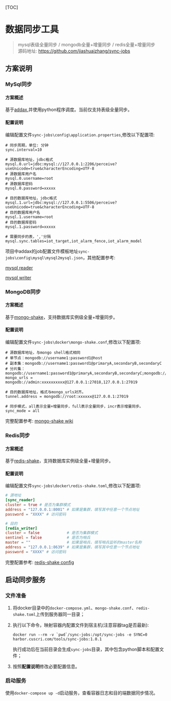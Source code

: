 [TOC]

# 数据同步工具
> mysql表级全量同步 / mongodb全量+增量同步 / redis全量+增量同步<br>
源码地址: https://github.com/jiashuaizhang/sync-jobs
## 方案说明

### MySql同步

#### 方案概述

基于[addax](https://wgzhao.github.io/Addax/latest/),并使用python程序调度。当前仅支持表级全量同步。

#### 配置说明

编辑配置文件`sync-jobs\config\application.properties`,修改以下配置项:

```properties
# 同步周期，单位: 分钟
sync.interval=10

# 源数据库地址，jdbc格式
mysql.0.url=jdbc:mysql://127.0.0.1:2206/perceive?useUnicode=true&characterEncoding=UTF-8
# 源数据库用户名
mysql.0.username=root
# 源数据库密码
mysql.0.password=xxxxx

# 目的数据库地址，jdbc格式
mysql.1.url=jdbc:mysql://127.0.0.1:5506/perceive?useUnicode=true&characterEncoding=UTF-8
# 目的数据库用户名
mysql.1.username=root
# 目的数据库密码
mysql.1.password=xxxxx

# 需要同步的表，','分隔
mysql.sync.tables=iot_target,iot_alarm_fence,iot_alarm_model
```

项目中addax的job配置文件模板地址`sync-jobs\config\mysql\mysql2mysql.json`，其他配置参考: 

[mysql reader](https://wgzhao.github.io/Addax/latest/reader/mysqlreader/)

[mysql writer](https://wgzhao.github.io/Addax/latest/writer/mysqlwriter/)

### MongoDB同步

#### 方案概述

基于[mongo-shake](https://github.com/alibaba/MongoShake)，支持数据库实例级全量+增量同步。

#### 配置说明

编辑配置文件`sync-jobs\docker\mongo-shake.conf`,修改以下配置项:

```properties
# 源数据库地址，与mongo shell格式相同
# 单节点：mongodb://username1:password1@host
# 副本集：mongodb://username1:password1@primaryA,secondaryB,secondaryC
# 分片集：mongodb://username1:password1@primaryA,secondaryB,secondaryC;mongodb://username2:password2@primaryX,secondaryY,secondaryZ
mongo_urls = mongodb://admin:xxxxxxxxxx@127.0.0.1:27018,127.0.0.1:27019

# 目的数据库地址，格式与mongo_urls对齐。
tunnel.address = mongodb://root:xxxxxx@127.0.0.1:27019

# 同步模式，all表示全量+增量同步，full表示全量同步，incr表示增量同步。
sync_mode = all
```

完整配置参考: [mongo-shake wiki](https://github.com/alibaba/MongoShake/wiki/%E9%85%8D%E7%BD%AE%E5%8F%82%E6%95%B0%E8%AF%B4%E6%98%8E)

### Redis同步

#### 方案概述

基于[redis-shake](https://github.com/tair-opensource/RedisShake)，支持数据库实例级全量+增量同步。

#### 配置说明

编辑配置文件`sync-jobs\docker\redis-shake.toml`,修改以下配置项:

```toml
# 源地址
[sync_reader]
cluster = true # 是否为集群模式
address = "127.0.0.1:8001" # 如果是集群，填写其中任意一个节点地址
password = "XXXX" # 访问密码

# 目的
[redis_writer]
cluster = false            # 是否为集群模式
sentinel = false           # 是否为哨兵
master = ""                # 如果是哨兵，填写哨兵监听的master名称
address = "127.0.0.1:8639" # 如果是集群，填写其中任意一个节点地址
password = "XXXX" # 访问密码
```
完整配置参考: [redis-shake config](https://tair-opensource.github.io/RedisShake/zh/guide/config.html)

## 启动同步服务

### 文件准备

1. 将docker目录中的`docker-compose.yml`、`mongo-shake.conf`、`redis-shake.toml`上传到服务器同一目录；
2. 执行以下命令，映射容器内配置文件到宿主机(注意容器tag是否最新): 
	```shell
	docker run --rm -v `pwd`/sync-jobs:/opt/sync-jobs -e SYNC=0 harbor.cuscri.com/tools/sync-jobs:1.0.1
	```

	执行成功后在当前目录会生成`sync-jobs`目录，其中包含python脚本和配置文件；

3. 按照**配置说明**修改必要配置信息。

### 启动服务

使用`docker-compose up -d`启动服务，查看容器日志和目的端数据同步情况。
